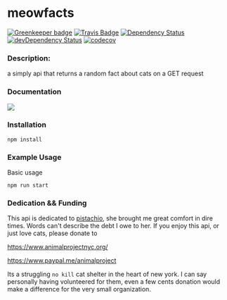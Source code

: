 meowfacts
=========

[![Greenkeeper badge](https://badges.greenkeeper.io/wh-iterabb-it/meowfacts.svg)](https://greenkeeper.io/)
[![Travis Badge](https://travis-ci.org/wh-iterabb-it/meowfacts.svg?branch=master)](https://travis-ci.org/wh-iterabb-it/meowfacts)
[![Dependency Status](https://img.shields.io/david/wh-iterabb-it/meowfacts.svg?style=flat)](https://david-dm.org/wh-iterabb-it/meowfacts#info=Dependencies)
[![devDependency Status](https://img.shields.io/david/dev/wh-iterabb-it/meowfacts.svg?style=flat)](https://david-dm.org/wh-iterabb-it/meowfacts#info=devDependencies)
[![codecov](https://codecov.io/gh/wh-iterabb-it/meowfacts/branch/master/graph/badge.svg)](https://codecov.io/gh/wh-iterabb-it/meowfacts)


### Description:

a simply api that returns a random fact about cats on a GET request

### Documentation
[![](https://raw.githubusercontent.com/swagger-api/swagger.io/wordpress/images/assets/SW-logo-clr.png)](https://app.swaggerhub.com/apis/whiterabbit8/meowfacts/1.0.0)


### Installation

```
npm install
```
### Example Usage

Basic usage
```
npm run start
```

### Dedication && Funding

This api is dedicated to [pistachio](https://www.instagram.com/p/7yARQdmZP3/), she brought me great comfort in dire times. Words can't describe the debt I owe to her. If you enjoy this api, or just love cats, please donate to

https://www.animalprojectnyc.org/

https://www.paypal.me/animalproject

Its a struggling `no kill` cat shelter in the heart of new york. I can say personally having volunteered for them, even a few cents donation would make a difference for the very small organization.
